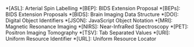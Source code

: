 [openneuro]: https://openneuro.org
[bids_google_group]: https://groups.google.com/forum/#!forum/bids-discussion
[brainhack_mattermost]: https://mattermost.brainhack.org
[specification]: https://bids-specification.readthedocs.io
[specification_gh]: https://github.com/bids-standard/bids-specification
[bids_standard]: https://github.com/bids-standard
[bids_examples_gh]: https://github.com/bids-standard/bids-examples
[bids_wesbite_gh]: https://github.com/bids-standard/bids-website


<!-- tool tips  -->

*[ASL]: Arterial Spin Labelling
*[BEP]: BIDS Extension Proposal
*[BEPs]: BIDS Extension Proposals
*[BIDS]: Brain Imaging Data Structure
*[DOI]: Digital Object Identifiers
*[JSON]: JavaScript Object Notation
*[MRI]: Magnetic Resonance Imaging
*[NIRS]: Near-InfraRed Spectroscopy
*[PET]: Positron Imaging Tomography
*[TSV]: Tab Separated Values
*[URI]: Uniform Resource Identifier
*[URL]: Uniform Resource Locator
